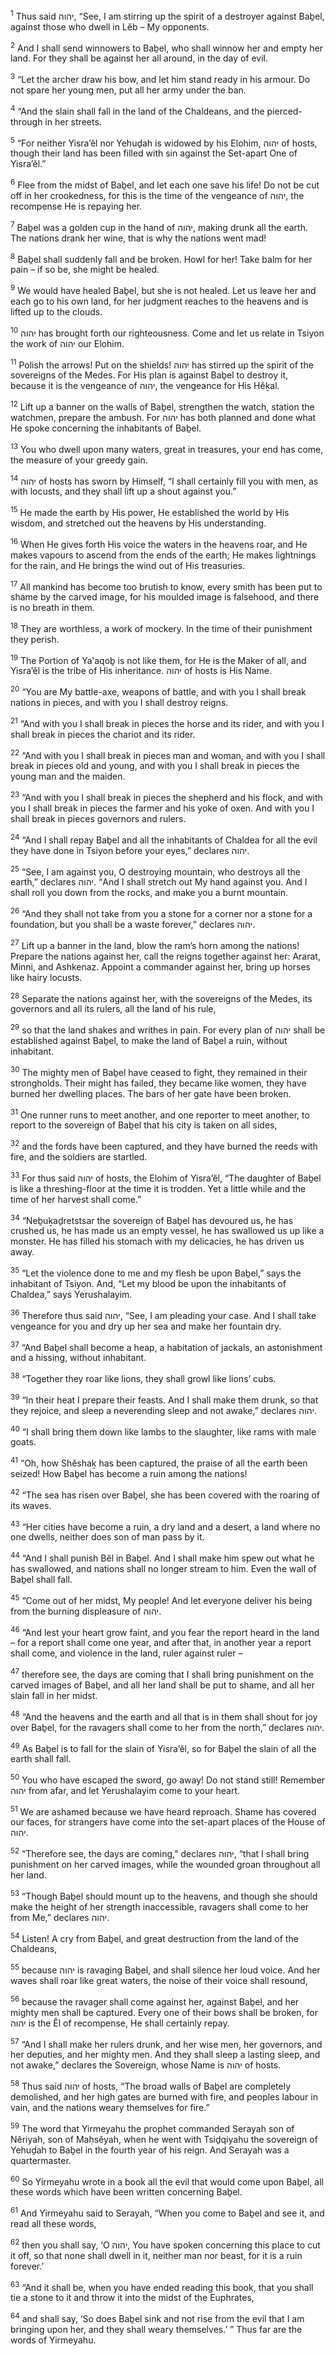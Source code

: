 <sup>1</sup> Thus said יהוה, “See, I am stirring up the spirit of a destroyer against Baḇel, against those who dwell in Lĕb – My opponents.

<sup>2</sup> And I shall send winnowers to Baḇel, who shall winnow her and empty her land. For they shall be against her all around, in the day of evil.

<sup>3</sup> “Let the archer draw his bow, and let him stand ready in his armour. Do not spare her young men, put all her army under the ban.

<sup>4</sup> “And the slain shall fall in the land of the Chaldeans, and the pierced-through in her streets.

<sup>5</sup> “For neither Yisra’ĕl nor Yehuḏah is widowed by his Elohim, יהוה of hosts, though their land has been filled with sin against the Set-apart One of Yisra’ĕl.”

<sup>6</sup> Flee from the midst of Baḇel, and let each one save his life! Do not be cut off in her crookedness, for this is the time of the vengeance of יהוה, the recompense He is repaying her.

<sup>7</sup> Baḇel was a golden cup in the hand of יהוה, making drunk all the earth. The nations drank her wine, that is why the nations went mad!

<sup>8</sup> Baḇel shall suddenly fall and be broken. Howl for her! Take balm for her pain – if so be, she might be healed.

<sup>9</sup> We would have healed Baḇel, but she is not healed. Let us leave her and each go to his own land, for her judgment reaches to the heavens and is lifted up to the clouds.

<sup>10</sup> יהוה has brought forth our righteousness. Come and let us relate in Tsiyon the work of יהוה our Elohim.

<sup>11</sup> Polish the arrows! Put on the shields! יהוה has stirred up the spirit of the sovereigns of the Medes. For His plan is against Baḇel to destroy it, because it is the vengeance of יהוה, the vengeance for His Hĕḵal.

<sup>12</sup> Lift up a banner on the walls of Baḇel, strengthen the watch, station the watchmen, prepare the ambush. For יהוה has both planned and done what He spoke concerning the inhabitants of Baḇel.

<sup>13</sup> You who dwell upon many waters, great in treasures, your end has come, the measure of your greedy gain.

<sup>14</sup> יהוה of hosts has sworn by Himself, “I shall certainly fill you with men, as with locusts, and they shall lift up a shout against you.”

<sup>15</sup> He made the earth by His power, He established the world by His wisdom, and stretched out the heavens by His understanding.

<sup>16</sup> When He gives forth His voice the waters in the heavens roar, and He makes vapours to ascend from the ends of the earth; He makes lightnings for the rain, and He brings the wind out of His treasuries.

<sup>17</sup> All mankind has become too brutish to know, every smith has been put to shame by the carved image, for his moulded image is falsehood, and there is no breath in them.

<sup>18</sup> They are worthless, a work of mockery. In the time of their punishment they perish.

<sup>19</sup> The Portion of Ya‛aqoḇ is not like them, for He is the Maker of all, and Yisra’ĕl is the tribe of His inheritance. יהוה of hosts is His Name.

<sup>20</sup> “You are My battle-axe, weapons of battle, and with you I shall break nations in pieces, and with you I shall destroy reigns.

<sup>21</sup> “And with you I shall break in pieces the horse and its rider, and with you I shall break in pieces the chariot and its rider.

<sup>22</sup> “And with you I shall break in pieces man and woman, and with you I shall break in pieces old and young, and with you I shall break in pieces the young man and the maiden.

<sup>23</sup> “And with you I shall break in pieces the shepherd and his flock, and with you I shall break in pieces the farmer and his yoke of oxen. And with you I shall break in pieces governors and rulers.

<sup>24</sup> “And I shall repay Baḇel and all the inhabitants of Chaldea for all the evil they have done in Tsiyon before your eyes,” declares יהוה.

<sup>25</sup> “See, I am against you, O destroying mountain, who destroys all the earth,” declares יהוה. “And I shall stretch out My hand against you. And I shall roll you down from the rocks, and make you a burnt mountain.

<sup>26</sup> “And they shall not take from you a stone for a corner nor a stone for a foundation, but you shall be a waste forever,” declares יהוה.

<sup>27</sup> Lift up a banner in the land, blow the ram’s horn among the nations! Prepare the nations against her, call the reigns together against her: Ararat, Minni, and Ashkenaz. Appoint a commander against her, bring up horses like hairy locusts.

<sup>28</sup> Separate the nations against her, with the sovereigns of the Medes, its governors and all its rulers, all the land of his rule,

<sup>29</sup> so that the land shakes and writhes in pain. For every plan of יהוה shall be established against Baḇel, to make the land of Baḇel a ruin, without inhabitant.

<sup>30</sup> The mighty men of Baḇel have ceased to fight, they remained in their strongholds. Their might has failed, they became like women, they have burned her dwelling places. The bars of her gate have been broken.

<sup>31</sup> One runner runs to meet another, and one reporter to meet another, to report to the sovereign of Baḇel that his city is taken on all sides,

<sup>32</sup> and the fords have been captured, and they have burned the reeds with fire, and the soldiers are startled.

<sup>33</sup> For thus said יהוה of hosts, the Elohim of Yisra’ĕl, “The daughter of Baḇel is like a threshing-floor at the time it is trodden. Yet a little while and the time of her harvest shall come.”

<sup>34</sup> “Neḇuḵaḏretstsar the sovereign of Baḇel has devoured us, he has crushed us, he has made us an empty vessel, he has swallowed us up like a monster. He has filled his stomach with my delicacies, he has driven us away.

<sup>35</sup> “Let the violence done to me and my flesh be upon Baḇel,” says the inhabitant of Tsiyon. And, “Let my blood be upon the inhabitants of Chaldea,” says Yerushalayim.

<sup>36</sup> Therefore thus said יהוה, “See, I am pleading your case. And I shall take vengeance for you and dry up her sea and make her fountain dry.

<sup>37</sup> “And Baḇel shall become a heap, a habitation of jackals, an astonishment and a hissing, without inhabitant.

<sup>38</sup> “Together they roar like lions, they shall growl like lions’ cubs.

<sup>39</sup> “In their heat I prepare their feasts. And I shall make them drunk, so that they rejoice, and sleep a neverending sleep and not awake,” declares יהוה.

<sup>40</sup> “I shall bring them down like lambs to the slaughter, like rams with male goats.

<sup>41</sup> “Oh, how Shĕshaḵ has been captured, the praise of all the earth been seized! How Baḇel has become a ruin among the nations!

<sup>42</sup> “The sea has risen over Baḇel, she has been covered with the roaring of its waves.

<sup>43</sup> “Her cities have become a ruin, a dry land and a desert, a land where no one dwells, neither does son of man pass by it.

<sup>44</sup> “And I shall punish Bĕl in Baḇel. And I shall make him spew out what he has swallowed, and nations shall no longer stream to him. Even the wall of Baḇel shall fall.

<sup>45</sup> “Come out of her midst, My people! And let everyone deliver his being from the burning displeasure of יהוה.

<sup>46</sup> “And lest your heart grow faint, and you fear the report heard in the land – for a report shall come one year, and after that, in another year a report shall come, and violence in the land, ruler against ruler –

<sup>47</sup> therefore see, the days are coming that I shall bring punishment on the carved images of Baḇel, and all her land shall be put to shame, and all her slain fall in her midst.

<sup>48</sup> “And the heavens and the earth and all that is in them shall shout for joy over Baḇel, for the ravagers shall come to her from the north,” declares יהוה.

<sup>49</sup> As Baḇel is to fall for the slain of Yisra’ĕl, so for Baḇel the slain of all the earth shall fall.

<sup>50</sup> You who have escaped the sword, go away! Do not stand still! Remember יהוה from afar, and let Yerushalayim come to your heart.

<sup>51</sup> We are ashamed because we have heard reproach. Shame has covered our faces, for strangers have come into the set-apart places of the House of יהוה.

<sup>52</sup> “Therefore see, the days are coming,” declares יהוה, “that I shall bring punishment on her carved images, while the wounded groan throughout all her land.

<sup>53</sup> “Though Baḇel should mount up to the heavens, and though she should make the height of her strength inaccessible, ravagers shall come to her from Me,” declares יהוה.

<sup>54</sup> Listen! A cry from Baḇel, and great destruction from the land of the Chaldeans,

<sup>55</sup> because יהוה is ravaging Baḇel, and shall silence her loud voice. And her waves shall roar like great waters, the noise of their voice shall resound,

<sup>56</sup> because the ravager shall come against her, against Baḇel, and her mighty men shall be captured. Every one of their bows shall be broken, for יהוה is the Ĕl of recompense, He shall certainly repay.

<sup>57</sup> “And I shall make her rulers drunk, and her wise men, her governors, and her deputies, and her mighty men. And they shall sleep a lasting sleep, and not awake,” declares the Sovereign, whose Name is יהוה of hosts.

<sup>58</sup> Thus said יהוה of hosts, “The broad walls of Baḇel are completely demolished, and her high gates are burned with fire, and peoples labour in vain, and the nations weary themselves for fire.”

<sup>59</sup> The word that Yirmeyahu the prophet commanded Serayah son of Nĕriyah, son of Maḥsĕyah, when he went with Tsiḏqiyahu the sovereign of Yehuḏah to Baḇel in the fourth year of his reign. And Serayah was a quartermaster.

<sup>60</sup> So Yirmeyahu wrote in a book all the evil that would come upon Baḇel, all these words which have been written concerning Baḇel.

<sup>61</sup> And Yirmeyahu said to Serayah, “When you come to Baḇel and see it, and read all these words,

<sup>62</sup> then you shall say, ‘O יהוה, You have spoken concerning this place to cut it off, so that none shall dwell in it, neither man nor beast, for it is a ruin forever.’

<sup>63</sup> “And it shall be, when you have ended reading this book, that you shall tie a stone to it and throw it into the midst of the Euphrates,

<sup>64</sup> and shall say, ‘So does Baḇel sink and not rise from the evil that I am bringing upon her, and they shall weary themselves.’ ” Thus far are the words of Yirmeyahu.

